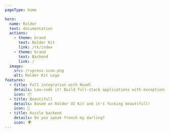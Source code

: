 ```yaml
---
pageType: home

hero:
  name: Rolder
  text: documentation  
  actions:
    - theme: brand
      text: Rolder Kit
      link: /rk/index    
    - theme: brand
      text: Backend
      link: /
  image:
    src: /rspress-icon.png
    alt: Rolder Kit Logo
features:
  - title: Full integration with Noodl
    details: Low-code it! Build full-stack applications with exceptional control of your UX, backend and hosting, with the perfect mix of AI and low-code.
    icon: 📦  
  - title: Beautifull
    details: Based on Rolder UI Kit and it's fucking beautifull!
    icon: 🎨
  - title: Kuzzle backend
    details: Do you speak french my darling?
    icon: 🌍  
---
```

